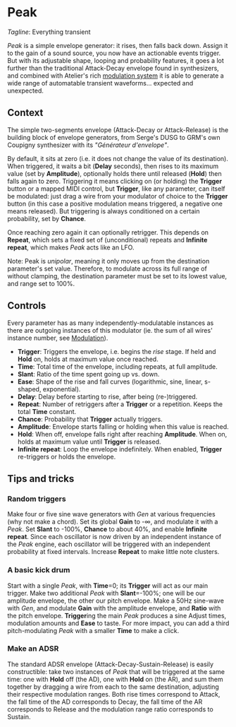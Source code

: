 # Peak

_Tagline_: Everything transient

_Peak_ is a simple envelope generator: it rises, then falls back down. Assign it to the gain
of a sound source, you now have an actionable events trigger. But with its adjustable shape, looping
and probability features, it goes a lot further than the traditional Attack-Decay envelope found in
synthesizers, and combined with Atelier's rich [modulation system](../atelier/modulation.md) it is
able to generate a wide range of automatable transient waveforms... expected and unexpected.

## Context

The simple two-segments envelope (Attack-Decay or Attack-Release) is the building block of envelope
generators, from Serge's DUSG to GRM's own Coupigny synthesizer with its _"Générateur d'envelope"_.

By default, it sits at zero (i.e. it does not change the value of its destination). When triggered,
it waits a bit (**Delay** seconds), then rises to its maximum value (set by **Amplitude**),
optionally holds there until released (**Hold**) then falls again to zero. Triggering it means
clicking on (or holding) the **Trigger** button or a mapped MIDI control, but **Trigger**, like any
parameter, can itself be modulated: just drag a wire from your modulator of choice to the
**Trigger** button (in this case a positive modulation means triggered, a negative one means
released). But triggering is always conditioned on a certain probability, set by **Chance**.

Once reaching zero again it can optionally retrigger. This depends on **Repeat**, which sets a fixed
set of (unconditional) repeats and **Infinite repeat**, which makes _Peak_ acts like an LFO.

Note: Peak is _unipolar_, meaning it only moves up from the destination parameter's set value.
Therefore, to modulate across its full range of without clamping, the destination parameter must be
set to its lowest value, and range set to 100%.

## Controls

Every parameter has as many independently-modulatable instances as there are outgoing instances of
this modulator (ie. the sum of all wires' instance number, see
[Modulation](../atelier/modulation.md)).

- **Trigger**: Triggers the envelope, i.e. begins the _rise_ stage. If held and **Hold** on, holds
  at maximum value once reached.
- **Time**: Total time of the envelope, including repeats, at full amplitude.
- **Slant**: Ratio of the time spent going up vs. down.
- **Ease**: Shape of the rise and fall curves (logarithmic, sine, linear, s-shaped, exponential).
- **Delay**: Delay before starting to rise, after being (re-)triggered.
- **Repeat**: Number of retriggers after a **Trigger** or a repetition. Keeps the total **Time**
  constant.
- **Chance**: Probability that **Trigger** actually triggers.
- **Amplitude**: Envelope starts falling or holding when this value is reached.
- **Hold**: When off, envelope falls right after reaching **Amplitude**. When on, holds at maximum
  value until **Trigger** is released.
- **Infinite repeat**: Loop the envelope indefinitely. When enabled, **Trigger** re-triggers or
  holds the envelope.

## Tips and tricks

### Random triggers

Make four or five sine wave generators with _Gen_ at various frequencies (why not make a chord). Set
its global **Gain** to -∞, and modulate it with a _Peak_. Set **Slant** to -100%, **Chance** to
about 40%, and enable **Infinite repeat**. Since each oscillator is now driven by an independent
instance of the _Peak_ engine, each oscillator will be triggered with an independent probability at
fixed intervals. Increase **Repeat** to make little note clusters.

### A basic kick drum

Start with a single _Peak_, with **Time**=0; its **Trigger** will act as our main trigger. Make two
additional _Peak_ with **Slant**=-100%; one will be our amplitude envelope, the other our pitch
envelope. Make a 50Hz sine-wave with _Gen_, and modulate **Gain** with the amplitude envelope, and
**Ratio** with the pitch envelope. **Trigger**ing the main _Peak_ produces a sine Adjust times,
modulation amounts and **Ease** to taste. For more impact, you can add a third pitch-modulating
_Peak_ with a smaller **Time** to make a click.

### Make an ADSR

The standard ADSR envelope (Attack-Decay-Sustain-Release) is easily constructible: take two
instances of _Peak_ that will be triggered at the same time: one with **Hold** off (the AD), one
with **Hold** on (the AR), and sum them together by dragging a wire from each to the same
destination, adjusting their respective modulation ranges. Both rise times correspond to Attack, the
fall time of the AD corresponds to Decay, the fall time of the AR corresponds to Release and the
modulation range ratio corresponds to Sustain.
